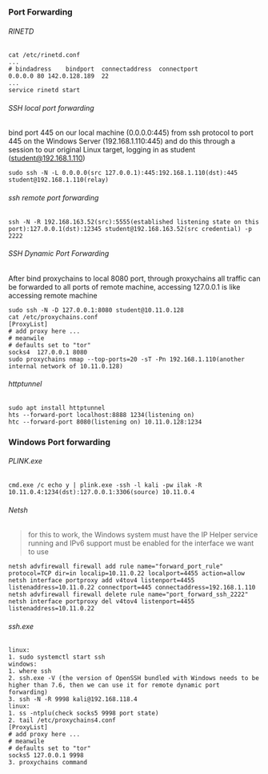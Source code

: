 ### Port Forwarding
###### RINETD
```
cat /etc/rinetd.conf
...
# bindadress    bindport  connectaddress  connectport
0.0.0.0 80 142.0.128.189  22
...
service rinetd start
```
###### SSH local port forwarding
bind port 445 on our local machine (0.0.0.0:445) from ssh protocol to port 445 on the Windows Server (192.168.1.110:445) and do this through a session to our original Linux target, logging in as student (student@192.168.1.110)
```
sudo ssh -N -L 0.0.0.0(src 127.0.0.1):445:192.168.1.110(dst):445 student@192.168.1.110(relay)
```
###### ssh remote port forwarding
```
ssh -N -R 192.168.163.52(src):5555(established listening state on this port):127.0.0.1(dst):12345 student@192.168.163.52(src credential) -p 2222
```
###### SSH Dynamic Port Forwarding
After bind proxychains to local 8080 port, through proxychains all traffic can be forwarded to all ports of remote machine, accessing 127.0.0.1 is like accessing remote machine
```
sudo ssh -N -D 127.0.0.1:8080 student@10.11.0.128
cat /etc/proxychains.conf
[ProxyList]
# add proxy here ...
# meanwile
# defaults set to "tor"
socks4 	127.0.0.1 8080 
sudo proxychains nmap --top-ports=20 -sT -Pn 192.168.1.110(another internal network of 10.11.0.128)
```
###### httptunnel
```
sudo apt install httptunnel
hts --forward-port localhost:8888 1234(listening on)
htc --forward-port 8080(listening on) 10.11.0.128:1234
```
### Windows Port forwarding
###### PLINK.exe
```
cmd.exe /c echo y | plink.exe -ssh -l kali -pw ilak -R 10.11.0.4:1234(dst):127.0.0.1:3306(source) 10.11.0.4
```
###### Netsh
>for this to work, the Windows system must have the IP Helper service running and IPv6 support must be enabled for the interface we want to use
```
netsh advfirewall firewall add rule name="forward_port_rule" protocol=TCP dir=in localip=10.11.0.22 localport=4455 action=allow
netsh interface portproxy add v4tov4 listenport=4455 listenaddress=10.11.0.22 connectport=445 connectaddress=192.168.1.110
netsh advfirewall firewall delete rule name="port_forward_ssh_2222"
netsh interface portproxy del v4tov4 listenport=4455 listenaddress=10.11.0.22
```
###### ssh.exe
```
linux: 
1. sudo systemctl start ssh
windows: 
1. where ssh
2. ssh.exe -V (the version of OpenSSH bundled with Windows needs to be higher than 7.6, then we can use it for remote dynamic port forwarding)
3. ssh -N -R 9998 kali@192.168.118.4
linux: 
1. ss -ntplu(check socks5 9998 port state)
2. tail /etc/proxychains4.conf
[ProxyList]
# add proxy here ...
# meanwile
# defaults set to "tor"
socks5 127.0.0.1 9998
3. proxychains command
```
